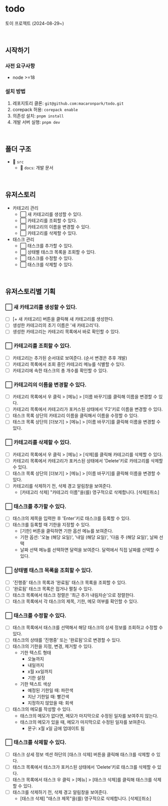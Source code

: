 # todo

토이 프로젝트 (2024-08-29~)

<br />

## 시작하기

### 사전 요구사항

- node >=18

### 설치 방법

1. 레포지토리 클론: `git@github.com:macaronpark/todo.git`
2. corepack 허용: `corepack enable`
3. 의존성 설치: `pnpm install`
4. 개발 서버 실행: `pnpm dev`

<br />

## 폴더 구조

- 📂 `src`
  - 📂 `docs`: 개발 문서

<br />

## 유저스토리

- 카테고리 관리
  - ⬜ 새 카테고리를 생성할 수 있다.
  - ⬜ 카테고리를 조회할 수 있다.
  - ⬜ 카테고리의 이름을 변경할 수 있다.
  - ⬜ 카테고리를 삭제할 수 있다.
- 태스크 관리
  - ⬜ 태스크를 추가할 수 있다.
  - ⬜ 상태별 태스크 목록을 조회할 수 있다.
  - ⬜ 태스크를 수정할 수 있다.
  - ⬜ 태스크를 삭제할 수 있다.

<br />

## 유저스토리별 기획

### ⬜ 새 카테고리를 생성할 수 있다.

- [ ] [+ 새 카테고리] 버튼을 클릭해 새 카테고리를 생성한다.
- [ ] 생성한 카테고리의 초기 이름은 '새 카테고리'다.
- [ ] 생성한 카테고리는 카테고리 목록에서 바로 확인할 수 있다.

### ⬜ 카테고리를 조회할 수 있다.

- [ ] 카테고리는 추가된 순서대로 보여준다. (순서 변경은 추후 개발)
- [ ] 카테고리 목록에서 조회 중인 카테고리 메뉴를 식별할 수 있다.
- [ ] 카테고리에 속한 태스크의 총 개수를 확인할 수 있다.

### ⬜ 카테고리의 이름을 변경할 수 있다.

- [ ] 카테고리 목록에서 우 클릭 > [메뉴] > [이름 바꾸기]를 클릭해 이름을 변경할 수 있다.
- [ ] 카테고리 목록에서 카테고리가 포커스된 상태에서 'F2'키로 이름을 변경할 수 있다.
- [ ] 태스크 목록 상단의 카테고리 이름을 클릭해서 이름을 수정할 수 있다.
- [ ] 태스크 목록 상단의 [더보기] > [메뉴] > [이름 바꾸기]를 클릭해 이름을 변경할 수 있다.

### ⬜ 카테고리를 삭제할 수 있다.

- [ ] 카테고리 목록에서 우 클릭 > [메뉴] > [삭제]를 클릭해 카테고리를 삭제할 수 있다.
- [ ] 카테고리 목록에서 카테고리가 포커스된 상태에서 'Delete'키로 카테고리를 삭제할 수 있다.
- [ ] 태스크 목록 상단의 [더보기] > [메뉴] > [이름 바꾸기]를 클릭해 이름을 변경할 수 있다.
- [ ] 카테고리를 삭제하기 전, 삭제 경고 알림창을 보여준다.
  - [카테고리 삭제] "카테고리 이름"을(를) 영구적으로 삭제합니다. [삭제][취소]

### ⬜ 태스크를 추가할 수 있다.

- [ ] 태스크의 제목을 입력한 후 'Enter'키로 태스크를 등록할 수 있다.
- [ ] 태스크를 등록할 때 기한을 지정할 수 있다.
  - [기한] 버튼을 클릭하면 기한 옵션 메뉴를 보여준다.
  - 기한 옵션: '오늘 (해당 요일)', '내일 (해당 요일)', '다음 주 (해당 요일)', 날짜 선택
  - 날짜 선택 메뉴를 선택하면 달력을 보여준다. 달력에서 직접 날짜를 선택할 수 있다.

### ⬜ 상태별 태스크 목록을 조회할 수 있다.

- [ ] '진행중' 태스크 목록과 '완료됨' 태스크 목록을 조회할 수 있다.
- [ ] '완료됨' 태스크 목록은 접거나 펼칠 수 있다.
- [ ] 태스크 목록에서 태스크 정렬은 '최근 추가 내림차순'으로 정렬한다.
- [ ] 태스크 목록에서 각 태스크의 제목, 기한, 메모 여부를 확인할 수 있다.

### ⬜ 태스크를 수정할 수 있다.

- [ ] 태스크 목록에서 태스크를 선택해서 해당 태스크의 상세 정보를 조회하고 수정할 수 있다.
- [ ] 태스크의 상태를 '진행중' 또는 '완료됨'으로 변경할 수 있다.
- [ ] 태스크의 기한을 지정, 변경, 제거할 수 있다.
  - 기한 텍스트 형태
    - 오늘까지
    - 내일까지
    - x월 xx일까지
    - 기한 설정
  - 기한 텍스트 색상
    - 예정된 기한일 때: 파란색
    - 지난 기한일 때: 빨간색
    - 지정하지 않았을 때: 회색
- [ ] 태스크의 메모를 작성할 수 있다.
  - 태스크의 메모가 없다면, 메모가 마지막으로 수정된 일자를 보여주지 않는다.
  - 태스크의 메모가 있을 때, 메모가 마지막으로 수정된 일자를 보여준다.
    - 문구: x월 x일 금에 업데이트 됨

### ⬜ 태스크를 삭제할 수 있다.

- [ ] 태스크 상세 정보 섹션 하단의 [태스크 삭제] 버튼을 클릭해 태스크를 삭제할 수 있다.
- [ ] 태스크 목록에서 태스크가 포커스된 상태에서 'Delete'키로 태스크를 삭제할 수 있다.
- [ ] 태스크 목록에서 태스크 우 클릭 > [메뉴] > [태스크 삭제]를 클릭해 태스크를 삭제할 수 있다.
- [ ] 태스크를 삭제하기 전, 삭제 경고 알림창을 보여준다.
  - [태스크 삭제] "태스크 제목"을(를) 영구적으로 삭제합니다. [삭제][취소]
